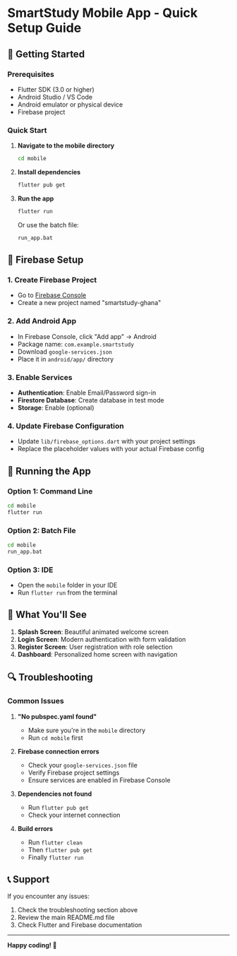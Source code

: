# SmartStudy Mobile App - Quick Setup Guide

## 🚀 Getting Started

### Prerequisites
- Flutter SDK (3.0 or higher)
- Android Studio / VS Code
- Android emulator or physical device
- Firebase project

### Quick Start

1. **Navigate to the mobile directory**
   ```bash
   cd mobile
   ```

2. **Install dependencies**
   ```bash
   flutter pub get
   ```

3. **Run the app**
   ```bash
   flutter run
   ```

   Or use the batch file:
   ```bash
   run_app.bat
   ```

## 🔧 Firebase Setup

### 1. Create Firebase Project
- Go to [Firebase Console](https://console.firebase.google.com/)
- Create a new project named "smartstudy-ghana"

### 2. Add Android App
- In Firebase Console, click "Add app" → Android
- Package name: `com.example.smartstudy`
- Download `google-services.json`
- Place it in `android/app/` directory

### 3. Enable Services
- **Authentication**: Enable Email/Password sign-in
- **Firestore Database**: Create database in test mode
- **Storage**: Enable (optional)

### 4. Update Firebase Configuration
- Update `lib/firebase_options.dart` with your project settings
- Replace the placeholder values with your actual Firebase config

## 📱 Running the App

### Option 1: Command Line
```bash
cd mobile
flutter run
```

### Option 2: Batch File
```bash
cd mobile
run_app.bat
```

### Option 3: IDE
- Open the `mobile` folder in your IDE
- Run `flutter run` from the terminal

## 🎯 What You'll See

1. **Splash Screen**: Beautiful animated welcome screen
2. **Login Screen**: Modern authentication with form validation
3. **Register Screen**: User registration with role selection
4. **Dashboard**: Personalized home screen with navigation

## 🔍 Troubleshooting

### Common Issues

1. **"No pubspec.yaml found"**
   - Make sure you're in the `mobile` directory
   - Run `cd mobile` first

2. **Firebase connection errors**
   - Check your `google-services.json` file
   - Verify Firebase project settings
   - Ensure services are enabled in Firebase Console

3. **Dependencies not found**
   - Run `flutter pub get`
   - Check your internet connection

4. **Build errors**
   - Run `flutter clean`
   - Then `flutter pub get`
   - Finally `flutter run`

## 📞 Support

If you encounter any issues:
1. Check the troubleshooting section above
2. Review the main README.md file
3. Check Flutter and Firebase documentation

---

**Happy coding! 🎉** 